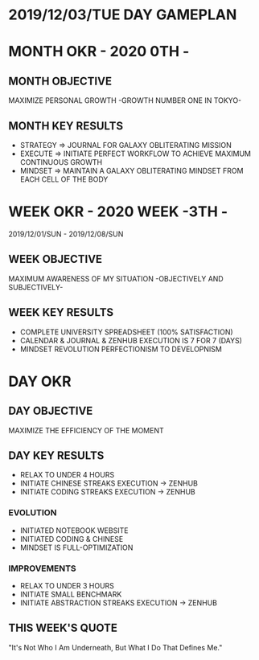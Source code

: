 # 2019/12/03/TUE DAY GAMEPLAN

# MONTH OKR - 2020 0TH -

## MONTH OBJECTIVE

MAXIMIZE PERSONAL GROWTH -GROWTH NUMBER ONE IN TOKYO-

## MONTH KEY RESULTS

- STRATEGY => JOURNAL FOR GALAXY OBLITERATING MISSION
- EXECUTE => INITIATE PERFECT WORKFLOW TO ACHIEVE MAXIMUM CONTINUOUS GROWTH
- MINDSET => MAINTAIN A GALAXY OBLITERATING MINDSET FROM EACH CELL OF THE BODY

# WEEK OKR - 2020 WEEK -3TH -

2019/12/01/SUN - 2019/12/08/SUN

## WEEK OBJECTIVE

MAXIMUM AWARENESS OF MY SITUATION -OBJECTIVELY AND SUBJECTIVELY-

## WEEK KEY RESULTS

- COMPLETE UNIVERSITY SPREADSHEET (100% SATISFACTION)
- CALENDAR & JOURNAL & ZENHUB EXECUTION IS 7 FOR 7 (DAYS)
- MINDSET REVOLUTION PERFECTIONISM TO DEVELOPNISM

# DAY OKR

## DAY OBJECTIVE

MAXIMIZE THE EFFICIENCY OF THE MOMENT

## DAY KEY RESULTS

- RELAX TO UNDER 4 HOURS
- INITIATE CHINESE STREAKS EXECUTION -> ZENHUB
- INITIATE CODING STREAKS EXECUTION -> ZENHUB

### EVOLUTION

- INITIATED NOTEBOOK WEBSITE
- INITIATED CODING & CHINESE
- MINDSET IS FULL-OPTIMIZATION

### IMPROVEMENTS

- RELAX TO UNDER 3 HOURS
- INITIATE SMALL BENCHMARK
- INITIATE ABSTRACTION STREAKS EXECUTION -> ZENHUB

## THIS WEEK'S QUOTE

"It's Not Who I Am Underneath, But What I Do That Defines Me."
